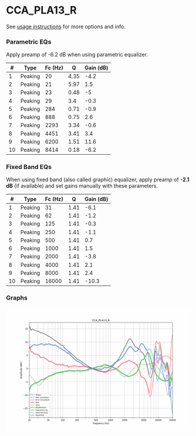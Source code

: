 # CCA_PLA13_R
See [usage instructions](https://github.com/jaakkopasanen/AutoEq#usage) for more options and info.

### Parametric EQs
Apply preamp of -6.2 dB when using parametric equalizer.

|   # | Type    |   Fc (Hz) |    Q |   Gain (dB) |
|-----|---------|-----------|------|-------------|
|   1 | Peaking |        20 | 4.35 |        -4.2 |
|   2 | Peaking |        21 | 5.97 |         1.5 |
|   3 | Peaking |        23 | 0.48 |        -5   |
|   4 | Peaking |        29 | 3.4  |        -0.3 |
|   5 | Peaking |       284 | 0.71 |        -0.9 |
|   6 | Peaking |       888 | 0.75 |         2.6 |
|   7 | Peaking |      2293 | 3.34 |        -0.6 |
|   8 | Peaking |      4451 | 3.41 |         3.4 |
|   9 | Peaking |      6200 | 1.51 |        11.6 |
|  10 | Peaking |      8414 | 0.18 |        -6.2 |

### Fixed Band EQs
When using fixed band (also called graphic) equalizer, apply preamp of **-2.1 dB** (if available) and set gains manually with these parameters.

|   # | Type    |   Fc (Hz) |    Q |   Gain (dB) |
|-----|---------|-----------|------|-------------|
|   1 | Peaking |        31 | 1.41 |        -6.1 |
|   2 | Peaking |        62 | 1.41 |        -1.2 |
|   3 | Peaking |       125 | 1.41 |        -0.3 |
|   4 | Peaking |       250 | 1.41 |        -1.1 |
|   5 | Peaking |       500 | 1.41 |         0.7 |
|   6 | Peaking |      1000 | 1.41 |         1.5 |
|   7 | Peaking |      2000 | 1.41 |        -3.8 |
|   8 | Peaking |      4000 | 1.41 |         2.1 |
|   9 | Peaking |      8000 | 1.41 |         2.4 |
|  10 | Peaking |     16000 | 1.41 |       -10.3 |

### Graphs
![](./CCA_PLA13_R.png)
